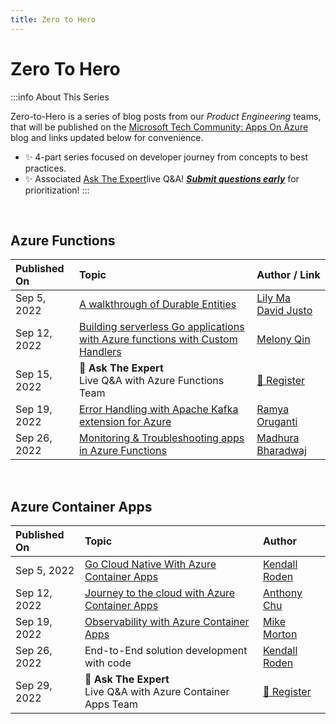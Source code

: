 ```yaml
---
title: Zero to Hero
---
```


# Zero To Hero


:::info About This Series

Zero-to-Hero is a series of blog posts from our _Product Engineering_ teams, that will be published on the [Microsoft Tech Community: Apps On Azure](https://techcommunity.microsoft.com/t5/apps-on-azure-blog/bg-p/AppsonAzureBlog?WT.mc_id=javascript-74010-ninarasi) blog and links updated below for convenience.

 * ✨ 4-part series focused on developer journey from concepts to best practices.
 * ✨ Associated [Ask The Expert](AskTheExpert)live Q&A! _[**Submit questions early**](https://github.com/Azure/Cloud-Native/issues/new?assignees=&labels=ask+the+expert&template=---ask-the-expert-.md&title=%5BAsk+The+Expert%5D++)_ for prioritization!
:::

<br/>

## Azure Functions

| Published On | Topic | Author / Link |
|:---|:---|:---|
| Sep 5, 2022 |  [A walkthrough of Durable Entities](https://techcommunity.microsoft.com/t5/apps-on-azure-blog/a-walkthrough-of-durable-entities/ba-p/3616832?WT.mc_id=javascript-74010-cxa) | [ Lily Ma](https://devblogs.microsoft.com/azure-sdk/author/jiayma/?WT.mc_id=javascript-74010-cxa) <br/> [David Justo](https://techcommunity.microsoft.com/t5/user/viewprofilepage/user-id/936926?WT.mc_id=javascript-74010-cxa) |
| Sep 12, 2022  | [Building serverless Go applications with Azure functions with Custom Handlers](https://techcommunity.microsoft.com/t5/apps-on-azure-blog/building-serverless-go-applications-with-azure-functions-custom/ba-p/3623617?WT.mc_id=javascript-74010-cxa)  | [ Melony Qin](https://twitter.com/MelonyQ)|
| Sep 15, 2022 | 🎤 **Ask The Expert** <br/> Live Q&A with Azure Functions Team | [🌟 Register](https://reactor.microsoft.com/reactor/events/17000/?WT.mc_id=javascript-74010-cxa) |
| Sep 19, 2022 | [Error Handling with Apache Kafka extension for Azure](https://techcommunity.microsoft.com/t5/apps-on-azure-blog/error-handling-with-apache-kafka-extension-for-azure-functions/ba-p/3628936?WT.mc_id=javascript-74010-cxa)  | [Ramya Oruganti](https://twitter.com/ramyaoncloud) |
| Sep 26, 2022 |  [Monitoring & Troubleshooting apps in Azure Functions](https://techcommunity.microsoft.com/t5/apps-on-azure-blog/monitoring-and-troubleshooting-apps-in-azure-functions/ba-p/3638230?WT.mc_id=javascript-74010-cxa) | [ Madhura Bharadwaj](https://twitter.com/madhura0110)|

<br/>

## Azure Container Apps 

| Published On | Topic | Author |
|:---|:---|:---|
| Sep 5, 2022 | [Go Cloud Native With Azure Container Apps](https://techcommunity.microsoft.com/t5/apps-on-azure-blog/go-cloud-native-with-azure-container-apps/ba-p/3616407)| [Kendall Roden](https://twitter.com/KendallRoden?WT.mc_id=javascript-74010-cxa) |
| Sep 12, 2022 | [Journey to the cloud with Azure Container Apps](https://techcommunity.microsoft.com/t5/apps-on-azure-blog/journey-to-the-cloud-with-azure-container-apps/ba-p/3622609?WT.mc_id=javascript-74010-cxa) | [Anthony Chu](https://twitter.com/nthonyChu) |
| Sep 19, 2022 | [Observability with Azure Container Apps](https://techcommunity.microsoft.com/t5/apps-on-azure-blog/observability-with-azure-container-apps/ba-p/3627909?WT.mc_id=javascript-74010-cxa) | [Mike Morton](https://twitter.com/BigMorty) |
| Sep 26, 2022 | End-to-End solution development with code | [Kendall Roden](https://twitter.com/KendallRoden) |
| Sep 29, 2022 | 🎤 **Ask The Expert**  <br/> Live Q&A with Azure Container Apps Team | [🌟 Register](https://reactor.microsoft.com/reactor/events/17000/?WT.mc_id=javascript-74010-cxa) |
